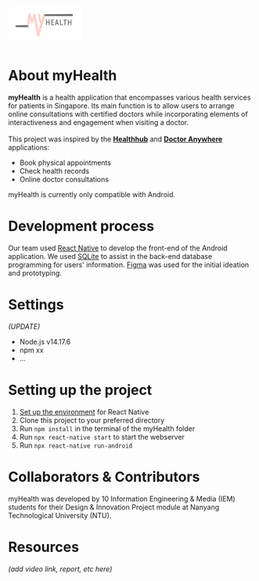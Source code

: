 <img src="https://github.com/naboleh/myHealth/blob/2351bf7daea8826d228badb692fffeac78a087df/app/icon/logopink.png" width=30% height="30%" align="left"> <br /><br /><br /><br /><br />

# About myHealth
**myHealth** is a health application that encompasses various health services for patients in Singapore. Its main function is to allow users to arrange online consultations with certified doctors while incorporating elements of interactiveness and engagement when visiting a doctor. <br /><br />
This project was inspired by the **[Healthhub](https://www.healthhub.sg/)** and **[Doctor Anywhere](https://doctoranywhere.com/)** applications:
- Book physical appointments
- Check health records
- Online doctor consultations

myHealth is currently only compatible with Android.

# Development process

Our team used [React Native](https://reactnative.dev/) to develop the front-end of the Android application. We used [SQLite](https://www.sqlite.org/index.html) to assist in the back-end database programming for users' information. [Figma](https://www.figma.com/login) was used for the initial ideation and prototyping. 

# Settings
*(UPDATE)*
- Node.js v14.17.6
- npm xx
- ...

# Setting up the project
1. [Set up the environment](https://reactnative.dev/docs/environment-setup) for React Native
2. Clone this project to your preferred directory
3. Run ``npm install`` in the terminal of the myHealth folder
4. Run ``npx react-native start`` to start the webserver
5. Run ``npx react-native run-android`` 


# Collaborators & Contributors
myHealth was developed by 10 Information Engineering & Media (IEM) students for their Design & Innovation Project module at Nanyang Technological University (NTU).

# Resources 
*(add video link, report, etc here)*

